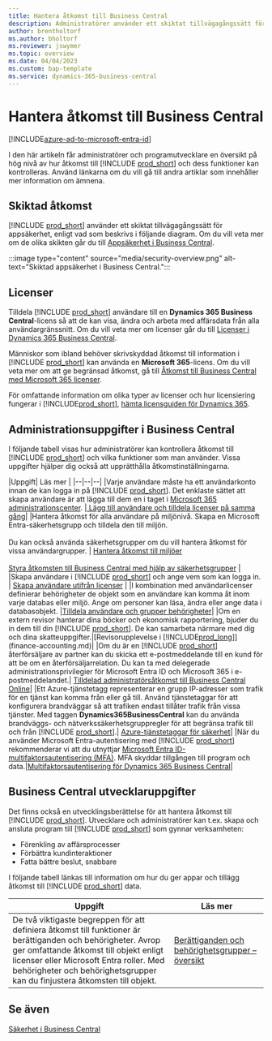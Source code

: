 ```yaml
---
title: Hantera åtkomst till Business Central
description: Administratörer använder ett skiktat tillvägagångssätt för att kontrollera åtkomsten till Business Central och dess funktioner.
author: brentholtorf
ms.author: bholtorf
ms.reviewer: jswymer
ms.topic: overview
ms.date: 04/04/2023
ms.custom: bap-template
ms.service: dynamics-365-business-central
---
```


# Hantera åtkomst till Business Central

[!INCLUDE[azure-ad-to-microsoft-entra-id](~/../shared-content/shared/azure-ad-to-microsoft-entra-id.md)]

I den här artikeln får administratörer och programutvecklare en översikt på hög nivå av hur åtkomst till [!INCLUDE [prod_short](includes/prod_short.md)] och dess funktioner kan kontrolleras. Använd länkarna om du vill gå till andra artiklar som innehåller mer information om ämnena.

## Skiktad åtkomst

[!INCLUDE [prod_short](includes/prod_short.md)] använder ett skiktat tillvägagångssätt för appsäkerhet, enligt vad som beskrivs i följande diagram. Om du vill veta mer om de olika skikten går du till [Appsäkerhet i Business Central](/dynamics365/business-central/dev-itpro/security/security-application).

:::image type="content" source="media/security-overview.png" alt-text="Skiktad appsäkerhet i Business Central.":::

## Licenser

Tilldela [!INCLUDE [prod_short](includes/prod_short.md)] användare till en **Dynamics 365 Business Central**-licens så att de kan visa, ändra och arbeta med affärsdata från alla användargränssnitt. Om du vill veta mer om licenser går du till [Licenser i Dynamics 365 Business Central](/dynamics365/business-central/dev-itpro/deployment/licensing).

Människor som ibland behöver skrivskyddad åtkomst till information i [!INCLUDE [prod_short](includes/prod_short.md)] kan använda en **Microsoft 365**-licens. Om du vill veta mer om att ge begränsad åtkomst, gå till [Åtkomst till Business Central med Microsoft 365 licenser](admin-access-with-m365-license.md).

För omfattande information om olika typer av licenser och hur licensiering fungerar i [!INCLUDE[prod_short](includes/prod_short.md)], [hämta licensguiden för Dynamics 365](https://go.microsoft.com/fwlink/?LinkId=866544).

## Administrationsuppgifter i Business Central

I följande tabell visas hur administratörer kan kontrollera åtkomst till [!INCLUDE [prod_short](includes/prod_short.md)] och vilka funktioner som man använder. Vissa uppgifter hjälper dig också att upprätthålla åtkomstinställningarna.

|Uppgift| Läs mer |
|--|--|--|
|Varje användare måste ha ett användarkonto innan de kan logga in på [!INCLUDE [prod_short](includes/prod_short.md)]. Det enklaste sättet att skapa användare är att lägga till dem en i taget i [Microsoft 365 administrationscenter](https://go.microsoft.com/fwlink/p/?linkid=2024339). |[ Lägg till användare och tilldela licenser på samma gång](/microsoft-365/admin/add-users/add-users)|
|Hantera åtkomst för alla användare på miljönivå. Skapa en Microsoft Entra-säkerhetsgrupp och tilldela den till miljön.<br><br> Du kan också använda säkerhetsgrupper om du vill hantera åtkomst för vissa användargrupper. | [Hantera åtkomst till miljöer](/dynamics365/business-central/dev-itpro/administration/tenant-admin-center-manage-access)<br><br>[Styra åtkomsten till Business Central med hjälp av säkerhetsgrupper](ui-security-groups.md) |
|Skapa användare i [!INCLUDE [prod_short](includes/prod_short.md)] och ange vem som kan logga in. | [Skapa användare utifrån licenser](ui-how-users-permissions.md) |
|I kombination med användarlicenser definierar behörigheter de objekt som en användare kan komma åt inom varje databas eller miljö. Ange om personer kan läsa, ändra eller ange data i databasobjekt. |[Tilldela användare och grupper behörigheter](ui-define-granular-permissions.md)|
|Om en extern revisor hanterar dina böcker och ekonomisk rapportering, bjuder du in dem till din [!INCLUDE [prod_short](includes/prod_short.md)]. De kan samarbeta närmare med dig och dina skatteuppgifter.|[Revisorupplevelse i [!INCLUDE[prod_long](includes/prod_long.md)]](finance-accounting.md)|
|Om du är en [!INCLUDE [prod_short](includes/prod_short.md)] återförsäljare av partner kan du skicka ett e-postmeddelande till en kund för att be om en återförsäljarrelation. Du kan ta med delegerade administrationsprivilegier för Microsoft Entra ID och Microsoft 365 i e-postmeddelandet.| [Tilldelad administratörsåtkomst till Business Central Online](/dynamics365/business-central/dev-itpro/administration/delegated-admin)|
|Ett Azure-tjänstetagg representerar en grupp IP-adresser som trafik för en tjänst kan komma från eller gå till. Använd tjänstetaggar för att konfigurera brandväggar så att trafiken endast tillåter trafik från vissa tjänster. Med taggen **Dynamics365BusinessCentral** kan du använda brandväggs- och nätverkssäkerhetsgruppregler för att begränsa trafik till och från [!INCLUDE [prod_short](includes/prod_short.md)].| [Azure-tjänstetaggar för säkerhet](/dynamics365/business-central/dev-itpro/security/security-service-tags)|
|När du använder Microsoft Entra-autentisering med [!INCLUDE [prod_short](includes/prod_short.md)] rekommenderar vi att du utnyttjar [Microsoft Entra ID-multifaktorsautentisering (MFA)](/azure/active-directory/authentication/concept-mfa-howitworks). MFA skyddar tillgången till program och data.|[Multifaktorsautentisering för Dynamics 365 Business Central](/dynamics365/business-central/dev-itpro/security/multifactor-authentication)|

## Business Central utvecklaruppgifter

Det finns också en utvecklingsberättelse för att hantera åtkomst till [!INCLUDE [prod_short](includes/prod_short.md)]. Utvecklare och administratörer kan t.ex. skapa och ansluta program till [!INCLUDE [prod_short](includes/prod_short.md)] som gynnar verksamheten:  

* Förenkling av affärsprocesser
* Förbättra kundinteraktioner
* Fatta bättre beslut, snabbare

I följande tabell länkas till information om hur du ger appar och tillägg åtkomst till [!INCLUDE [prod_short](includes/prod_short.md)] data.

| Uppgift | Läs mer |
|--|--|
|De två viktigaste begreppen för att definiera åtkomst till funktioner är berättiganden och behörigheter. Avrop ger omfattande åtkomst till objekt enligt licenser eller Microsoft Entra roller. Med behörigheter och behörighetsgrupper kan du finjustera åtkomsten till objekt. |[Berättiganden och behörighetsgrupper – översikt](/dynamics365/business-central/dev-itpro/developer/devenv-entitlements-and-permissionsets-overview)|

## Se även

[Säkerhet i Business Central](/dynamics365/business-central/dev-itpro/security/security-and-protection)
